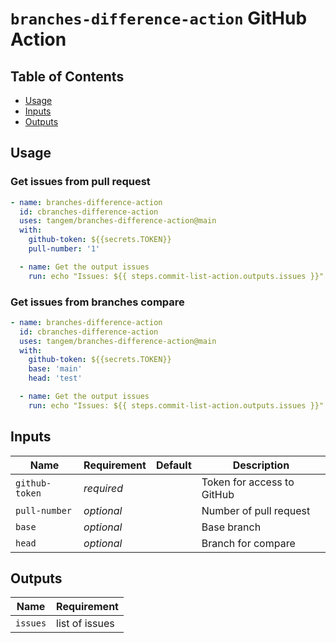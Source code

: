 # `branches-difference-action` GitHub Action

## Table of Contents

* [Usage](#usage)
* [Inputs](#inputs)
* [Outputs](#outputs)

## Usage

### Get issues from pull request
```yaml 
- name: branches-difference-action
  id: cbranches-difference-action
  uses: tangem/branches-difference-action@main
  with:
    github-token: ${{secrets.TOKEN}}
    pull-number: '1'

  - name: Get the output issues
    run: echo "Issues: ${{ steps.commit-list-action.outputs.issues }}"      
```

### Get issues from branches compare
```yaml 
- name: branches-difference-action
  id: cbranches-difference-action
  uses: tangem/branches-difference-action@main
  with:
    github-token: ${{secrets.TOKEN}}
    base: 'main'
    head: 'test'

  - name: Get the output issues
    run: echo "Issues: ${{ steps.commit-list-action.outputs.issues }}"      
```


## Inputs
| Name           | Requirement | Default | Description                      |
|----------------|-------------|---------|----------------------------------|
| `github-token` | _required_  |         | Token for access to GitHub       |
| `pull-number`  | _optional_  |         | Number of pull request           |
| `base`         | _optional_  |         | Base branch                      |
| `head`         | _optional_  |         | Branch for compare               |


## Outputs
| Name           | Requirement    | 
|----------------|----------------|
| `issues`       | list of issues |  
